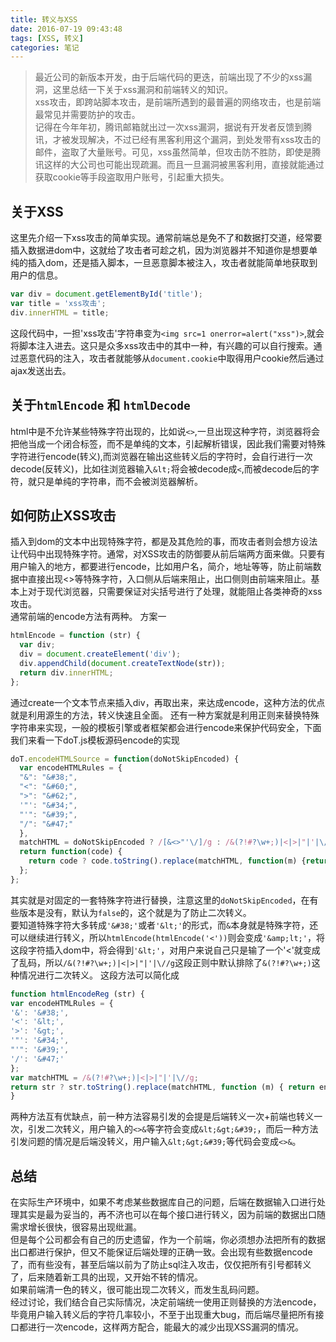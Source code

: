 ```yaml
---
title: 转义与XSS
date: 2016-07-19 09:43:48
tags: [XSS, 转义]
categories: 笔记
---
```

> 最近公司的新版本开发，由于后端代码的更迭，前端出现了不少的xss漏洞，这里总结一下关于xss漏洞和前端转义的知识。  
xss攻击，即跨站脚本攻击，是前端所遇到的最普遍的网络攻击，也是前端最常见并需要防护的攻击。  
记得在今年年初，腾讯邮箱就出过一次xss漏洞，据说有开发者反馈到腾讯，才被发现解决，不过已经有黑客利用这个漏洞，到处发带有xss攻击的邮件，盗取了大量账号。可见，xss虽然简单，但攻击防不胜防，即使是腾讯这样的大公司也可能出现疏漏。而且一旦漏洞被黑客利用，直接就能通过获取cookie等手段盗取用户账号，引起重大损失。  

<!-- more -->

## 关于XSS   
这里先介绍一下xss攻击的简单实现。通常前端总是免不了和数据打交道，经常要插入数据进dom中，这就给了攻击者可趁之机，因为浏览器并不知道你是想要单纯的插入dom，还是插入脚本，一旦恶意脚本被注入，攻击者就能简单地获取到用户的信息。  
```js
var div = document.getElementById('title');
var title = 'xss攻击';
div.innerHTML = title;
```
这段代码中，一担'xss攻击'字符串变为`<img src=1 onerror=alert("xss")>`,就会将脚本注入进去。这只是众多xss攻击中的其中一种，有兴趣的可以自行搜索。通过恶意代码的注入，攻击者就能够从`document.cookie`中取得用户cookie然后通过ajax发送出去。  
## 关于`htmlEncode` 和 `htmlDecode`  
html中是不允许某些特殊字符出现的，比如说`<>`,一旦出现这种字符，浏览器将会把他当成一个闭合标签，而不是单纯的文本，引起解析错误，因此我们需要对特殊字符进行encode(转义),而浏览器在输出这些转义后的字符时，会自行进行一次decode(反转义)，比如往浏览器输入`&lt;`将会被decode成`<`,而被decode后的字符，就只是单纯的字符串，而不会被浏览器解析。  
## 如何防止XSS攻击   
插入到dom的文本中出现特殊字符，都是及其危险的事，而攻击者则会想方设法让代码中出现特殊字符。通常，对XSS攻击的防御要从前后端两方面来做。只要有用户输入的地方，都要进行encode，比如用户名，简介，地址等等，防止前端数据中直接出现<>等特殊字符，入口侧从后端来阻止，出口侧则由前端来阻止。基本上对于现代浏览器，只需要保证对尖括号进行了处理，就能阻止各类神奇的xss攻击。  
通常前端的encode方法有两种。 
方案一
```js
htmlEncode = function (str) {
  var div;
  div = document.createElement('div');
  div.appendChild(document.createTextNode(str));
  return div.innerHTML;
};
```
通过create一个文本节点来插入div，再取出来，来达成encode，这种方法的优点就是利用源生的方法，转义快速且全面。
还有一种方案就是利用正则来替换特殊字符串来实现，一般的模板引擎或者框架都会进行encode来保护代码安全，下面我们来看一下doT.js模板源码encode的实现
```js
doT.encodeHTMLSource = function(doNotSkipEncoded) {
  var encodeHTMLRules = { 
  "&": "&#38;", 
  "<": "&#60;",
  ">": "&#62;",
  '"': "&#34;",
  "'": "&#39;",
  "/": "&#47;"
  },
  matchHTML = doNotSkipEncoded ? /[&<>"'\/]/g : /&(?!#?\w+;)|<|>|"|'|\//g;
  return function(code) {
    return code ? code.toString().replace(matchHTML, function(m) {return encodeHTMLRules[m] || m;}) : "";
  };
};
```
其实就是对固定的一套特殊字符进行替换，注意这里的`doNotSkipEncoded`，在有些版本是没有，默认为`false`的，这个就是为了防止二次转义。  
要知道特殊字符大多转成`'&#38;'`或者`'&lt;'`的形式，而`&`本身就是特殊字符，还可以继续进行转义，所以`htmlEncode(htmlEncode('<'))`则会变成`'&amp;lt;'`，将这段字符插入dom中，将会得到`'&lt;'`，对用户来说自己只是输了一个'<'就变成了乱码，所以`/&(?!#?\w+;)|<|>|"|'|\//g`这段正则中默认排除了`&(?!#?\w+;)`这种情况进行二次转义。
这段方法可以简化成
```js
function htmlEncodeReg (str) {
var encodeHTMLRules = {
'&': '&#38;',
'<': '&lt;',
'>': '&gt;',
'"': '&#34;',
"'": '&#39;',
'/': '&#47;'
};
var matchHTML = /&(?!#?\w+;)|<|>|"|'|\//g;
return str ? str.toString().replace(matchHTML, function (m) { return encodeHTMLRules[m] || m; }) : '';
}
```  
两种方法互有优缺点，前一种方法容易引发的会提是后端转义一次+前端也转义一次，引发二次转义，用户输入的`<>&`等字符会变成`&lt;&gt;&#39;`，而后一种方法引发问题的情况是后端没转义，用户输入`&lt;&gt;&#39;`等代码会变成`<>&`。
## 总结
在实际生产环境中，如果不考虑某些数据库自己的问题，后端在数据输入口进行处理其实是最为妥当的，再不济也可以在每个接口进行转义，因为前端的数据出口随需求增长很快，很容易出现纰漏。  
但是每个公司都会有自己的历史遗留，作为一个前端，你必须想办法把所有的数据出口都进行保护，但又不能保证后端处理的正确一致。会出现有些数据encode了，而有些没有，甚至后端以前为了防止sql注入攻击，仅仅把所有引号都转义了，后来随着新工具的出现，又开始不转的情况。  
如果前端清一色的转义，很可能出现二次转义，而发生乱码问题。  
经过讨论，我们结合自己实际情况，决定前端统一使用正则替换的方法encode，毕竟用户输入转义后的字符几率较小，不至于出现重大bug，而后端尽量把所有接口都进行一次encode，这样两方配合，能最大的减少出现XSS漏洞的情况。
